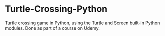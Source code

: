 # Turtle-Crossing-Python
Turtle crossing game in Python, using the Turtle and Screen built-in Python modules. Done as part of a course on Udemy.  

